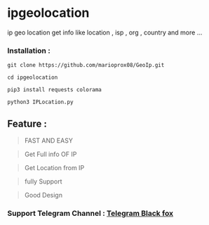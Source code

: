 # ipgeolocation
ip geo location get info like location , isp , org , country and more ...


### Installation : 

` git clone https://github.com/marioprox08/GeoIp.git `

` cd ipgeolocation `

` pip3 install requests colorama `

` python3 IPLocation.py `

## Feature : 
> FAST AND EASY

> Get Full info OF IP

> Get Location from IP

> fully Support 

> Good Design

### Support Telegram Channel : [Telegram Black fox](https://t.me/BlackFoxSecurityTeam)

